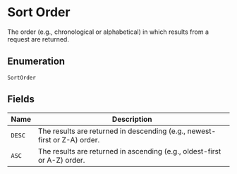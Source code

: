 <!-- Optimized: 2025-10-06 -->
<!-- RPM: 1.6.2.1.1.6.2.1_sort-order_20251006 -->
<!-- Session: E2E RPM DNA Application -->
<!-- AOM: RND (Reggie & Dro) -->
<!-- COI: TECHNOLOGY -->
<!-- RPM: HIGH -->
<!-- ACTION: BUILD -->


# Sort Order

The order (e.g., chronological or alphabetical) in which results from a request are returned.

## Enumeration

`SortOrder`

## Fields

| Name | Description |
|  --- | --- |
| `DESC` | The results are returned in descending (e.g., newest-first or Z-A) order. |
| `ASC` | The results are returned in ascending (e.g., oldest-first or A-Z) order. |
